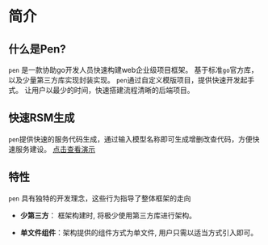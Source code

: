 # 简介

## 什么是Pen?

`pen` 是一款协助go开发人员快速构建web企业级项目框架。 基于标准`go`官方库，以及少量第三方库实现封装实现。
`pen`通过自定义模版项目，提供快速开发起手式。 让用户以最少的时间，快速搭建流程清晰的后端项目。


## 快速RSM生成

`pen`提供快速的服务代码生成，通过输入模型名称即可生成增删改查代码，方便快速服务建设。
[点击查看演示](https://rr13k.github.io/pen-utils/)

## 特性

`pen` 具有独特的开发理念，这些行为指导了整体框架的走向

- **少第三方**： 框架构建时, 将极少使用第三方库进行架构。

- **单文件组件**：架构提供的组件方式为单文件, 用户只需以适当方式引入即可。



